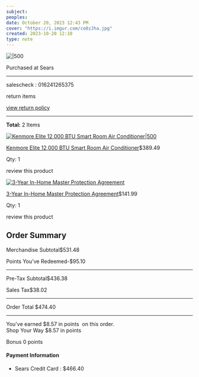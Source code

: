 ```yaml
---
subject: 
peoples: 
date: October 20, 2023 12:43 PM
cover: "https://i.imgur.com/ce8zJha.jpg"
created: 2023-10-20 12:10
type: note
---
```


![|500](attachment/100-Notes/Kenmore%20Elite%2012,000%20BTU%20Smart%20Room%20Air%20Conditioner/IMG-20231020124348509.png)


Purchased at Sears

---

salescheck : 016241265375

return items

[view return policy](https://www.sears.com/en_us/customer-service/policies/sears-store-returnpolicy.html?adcell=customer%20service%20%3E%20sreturn_policy)

---

**Total:** 2 Items

[![Kenmore Elite 12,000 BTU Smart Room Air Conditioner|500](https://c.shld.net/rpx/i/s/i/spin/10001650/prod_16329500712)](https://www.sears.com/shc/s/p_10153_12605_04277127000P)

[Kenmore Elite 12,000 BTU Smart Room Air Conditioner](https://www.sears.com/shc/s/p_10153_12605_04277127000P)$389.49

Qty: 1

review this product

[![3-Year In-Home Master Protection Agreement](https://c.shld.net/07081630/img/icons/no_image.jpg)](https://www.sears.com/)

[3-Year In-Home Master Protection Agreement](https://www.sears.com/)$141.99

Qty: 1

review this product

## Order Summary

Merchandise Subtotal$531.48

Points You've Redeemed-$95.10

---

Pre-Tax Subtotal$436.38

Sales Tax$38.02

---

Order Total $474.40

---

You've earned $8.57 in points  on this order.  
Shop Your Way
$8.57 in points

Bonus
0 points

#### Payment Information

- Sears Credit Card : $466.40